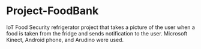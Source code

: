 # Project-FoodBank
IoT Food Security refrigerator project that takes a picture of the user when a food is taken from the fridge and sends notification to the user. Microsoft Kinect, Android phone, and Arudino were used. 
